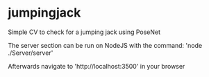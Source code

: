 # jumpingjack
Simple CV to check for a jumping jack using PoseNet

The server section can be run on NodeJS with the command:
  'node ./Server/server'
  
Afterwards navigate to 'http://localhost:3500' in your browser


